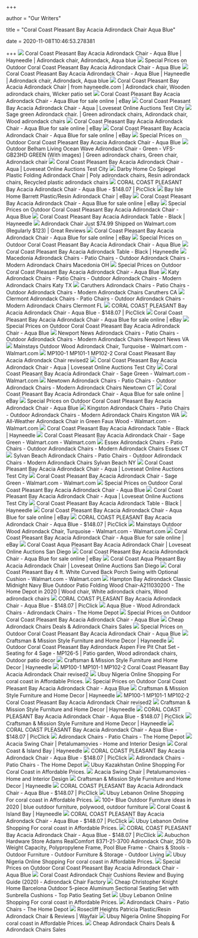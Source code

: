 +++
        
author = "Our Writers"
        
title = "Coral Coast Pleasant Bay Acacia Adirondack Chair Aqua Blue"
        
date = 2020-11-08T10:46:53.278381
        
+++
[ ![](https://i.pinimg.com/600x315/92/f3/37/92f3377163908738daa697ea83343046.jpg)](https://i.pinimg.com/600x315/92/f3/37/92f3377163908738daa697ea83343046.jpg) Coral Coast Pleasant Bay Acacia Adirondack Chair - Aqua Blue | Hayneedle | Adirondack  chair, Adirondack, Aqua blue
[ ![](https://images.prod.meredith.com/product/81fb94365ce9e49f7b1a54aa2076d895/1555597319735/l/coral-coast-pleasant-bay-acacia-adirondack-chair-aqua-blue)](https://images.prod.meredith.com/product/81fb94365ce9e49f7b1a54aa2076d895/1555597319735/l/coral-coast-pleasant-bay-acacia-adirondack-chair-aqua-blue) Special Prices on Outdoor Coral Coast Pleasant Bay Acacia Adirondack Chair  - Aqua Blue
[ ![](https://i.pinimg.com/originals/8a/bb/01/8abb013ad76dd1518cca476af3a4965e.jpg)](https://i.pinimg.com/originals/8a/bb/01/8abb013ad76dd1518cca476af3a4965e.jpg) Coral Coast Pleasant Bay Acacia Adirondack Chair - Aqua Blue | Hayneedle | Adirondack  chair, Adirondack, Aqua blue
[ ![](https://i.pinimg.com/originals/70/cd/e6/70cde653da1cf1078e6b51fcb538759f.jpg)](https://i.pinimg.com/originals/70/cd/e6/70cde653da1cf1078e6b51fcb538759f.jpg) Coral Coast Pleasant Bay Acacia Adirondack Chair | from hayneedle.com | Adirondack  chair, Wooden adirondack chairs, Wicker patio set
[ ![](https://i.ebayimg.com/images/g/FVcAAOSwvYRfUr6a/s-l1600.jpg)](https://i.ebayimg.com/images/g/FVcAAOSwvYRfUr6a/s-l1600.jpg) Coral Coast Pleasant Bay Acacia Adirondack Chair - Aqua Blue for sale  online | eBay
[ ![](https://cdn.filestackcontent.com/resize=w:528,h:528,f:crop/auto_image/compress/quality=v:60/m0q57JlVSeGjuIUnb5xU)](https://cdn.filestackcontent.com/resize=w:528,h:528,f:crop/auto_image/compress/quality=v:60/m0q57JlVSeGjuIUnb5xU) Coral Coast Pleasant Bay Acacia Adirondack Chair - Aqua | Loveseat Online  Auctions Test City
[ ![](https://i.pinimg.com/236x/a8/f3/94/a8f394a32fc6e4b0c6e6d8c0b429f2b4--adirondack-chairs-acacia.jpg)](https://i.pinimg.com/236x/a8/f3/94/a8f394a32fc6e4b0c6e6d8c0b429f2b4--adirondack-chairs-acacia.jpg) Sage green Adirondack chair. | Green adirondack chairs, Adirondack chair,  Wood adirondack chairs
[ ![](https://i.ebayimg.com/images/g/So8AAOSwXORfisVO/s-l225.jpg)](https://i.ebayimg.com/images/g/So8AAOSwXORfisVO/s-l225.jpg) Coral Coast Pleasant Bay Acacia Adirondack Chair - Aqua Blue for sale  online | eBay
[ ![](https://i.ebayimg.com/images/g/cp8AAOSwW5dfUr6p/s-l1600.jpg)](https://i.ebayimg.com/images/g/cp8AAOSwW5dfUr6p/s-l1600.jpg) Coral Coast Pleasant Bay Acacia Adirondack Chair - Aqua Blue for sale  online | eBay
[ ![](https://images.prod.meredith.com/product/c38d70ac766bc4d8cb372eeb8e0ae397/1551662352159/m/outdoor-coral-coast-pleasant-bay-acacia-adirondack-chair-with-ottoman-2-pc-set-painted-white-mp120-1)](https://images.prod.meredith.com/product/c38d70ac766bc4d8cb372eeb8e0ae397/1551662352159/m/outdoor-coral-coast-pleasant-bay-acacia-adirondack-chair-with-ottoman-2-pc-set-painted-white-mp120-1) Special Prices on Outdoor Coral Coast Pleasant Bay Acacia Adirondack Chair  - Aqua Blue
[ ![](https://i.pinimg.com/originals/3c/b9/58/3cb9587c822c418b5b83a8a59ffc98b7.jpg)](https://i.pinimg.com/originals/3c/b9/58/3cb9587c822c418b5b83a8a59ffc98b7.jpg) Outdoor Belham Living Ocean Wave Adirondack Chair - Green - VFS-GB23HD  GREEN (With images) | Green adirondack chairs, Green chair, Adirondack chair
[ ![](https://cdn.filestackcontent.com/resize=w:2000,h:2000,f:crop/auto_image/compress/quality=v:60/wzCQz6VTQ3S5it9XzQ76)](https://cdn.filestackcontent.com/resize=w:2000,h:2000,f:crop/auto_image/compress/quality=v:60/wzCQz6VTQ3S5it9XzQ76) Coral Coast Pleasant Bay Acacia Adirondack Chair - Aqua | Loveseat Online  Auctions Test City
[ ![](https://i.pinimg.com/600x315/7f/fb/a5/7ffba56bbfa1fd1c712b39ec97feeb37.jpg)](https://i.pinimg.com/600x315/7f/fb/a5/7ffba56bbfa1fd1c712b39ec97feeb37.jpg) Darby Home Co Spiegel Plastic Folding Adirondack Chair | Poly adirondack  chairs, Resin adirondack chairs, Recycled plastic adirondack chairs
[ ![](https://www.picclickimg.com/d/l400/pict/313022345236_/Painted-Acacia-Wood-Upright-Adirondack-Chair-Royal.jpg)](https://www.picclickimg.com/d/l400/pict/313022345236_/Painted-Acacia-Wood-Upright-Adirondack-Chair-Royal.jpg) CORAL COAST PLEASANT Bay Acacia Adirondack Chair - Aqua Blue - $148.07 |  PicClick
[ ![](https://secure.img1-fg.wfcdn.com/lf/8/hash/39299/54275672/1/1.jpg)](https://secure.img1-fg.wfcdn.com/lf/8/hash/39299/54275672/1/1.jpg) Bay Isle Home Barrett Plastic/Resin Adirondack Chair | eBay
[ ![](https://i.ebayimg.com/images/g/I8EAAOSwOhtfjm5i/s-l225.jpg)](https://i.ebayimg.com/images/g/I8EAAOSwOhtfjm5i/s-l225.jpg) Coral Coast Pleasant Bay Acacia Adirondack Chair - Aqua Blue for sale  online | eBay
[ ![](https://images.prod.meredith.com/product/60e9cb3c44aa073da56997b9be9b079d/1541579278003/m/coral-coast-pleasant-bay-acacia-adirondack-chair-with-ottoman-2-pc-set-painted-red)](https://images.prod.meredith.com/product/60e9cb3c44aa073da56997b9be9b079d/1541579278003/m/coral-coast-pleasant-bay-acacia-adirondack-chair-with-ottoman-2-pc-set-painted-red) Special Prices on Outdoor Coral Coast Pleasant Bay Acacia Adirondack Chair  - Aqua Blue
[ ![](https://content.haycdn.com/mgen/master:MP122.jpg?is=273,273,0xffffff)](https://content.haycdn.com/mgen/master:MP122.jpg?is=273,273,0xffffff) Coral Coast Pleasant Bay Acacia Adirondack Table - Black | Hayneedle
[ ![](https://hip2save.com/wp-content/uploads/2020/04/ad-chairs.jpg?fit=1200%2C630&strip=all)](https://hip2save.com/wp-content/uploads/2020/04/ad-chairs.jpg?fit=1200%2C630&strip=all) Adirondack Chair Just $74.99 Shipped on Walmart.com (Regularly $123) |  Great Reviews
[ ![](https://i.ebayimg.com/images/g/fmQAAOSwDQdfUr6l/s-l1600.jpg)](https://i.ebayimg.com/images/g/fmQAAOSwDQdfUr6l/s-l1600.jpg) Coral Coast Pleasant Bay Acacia Adirondack Chair - Aqua Blue for sale  online | eBay
[ ![](https://images.prod.meredith.com/product/54b727a91f8ac3aa3644665b913d5441/1558489535076/m/coral-coast-outdoor-adirondack-rocking-chair-unfinished)](https://images.prod.meredith.com/product/54b727a91f8ac3aa3644665b913d5441/1558489535076/m/coral-coast-outdoor-adirondack-rocking-chair-unfinished) Special Prices on Outdoor Coral Coast Pleasant Bay Acacia Adirondack Chair  - Aqua Blue
[ ![](https://content.haycdn.com/mgen/master:MP119.jpg?is=273,273,0xffffff)](https://content.haycdn.com/mgen/master:MP119.jpg?is=273,273,0xffffff) Coral Coast Pleasant Bay Acacia Adirondack Table - Black | Hayneedle
[ ![](https://s3.us-east-2.amazonaws.com/summers-adirondack-chairs-40/images/Adirondack-Chairs-Big-W.jpg)](https://s3.us-east-2.amazonaws.com/summers-adirondack-chairs-40/images/Adirondack-Chairs-Big-W.jpg) Macedonia Adirondack Chairs - Patio Chairs - Outdoor Adirondack Chairs -  Modern Adirondack Chairs Macedonia OH
[ ![](https://images.prod.meredith.com/product/6c0e87fc6ed1afcda67635b886fb3f32/1541394761158/m/coral-coast-pleasant-bay-acacia-adirondack-ottoman-red)](https://images.prod.meredith.com/product/6c0e87fc6ed1afcda67635b886fb3f32/1541394761158/m/coral-coast-pleasant-bay-acacia-adirondack-ottoman-red) Special Prices on Outdoor Coral Coast Pleasant Bay Acacia Adirondack Chair  - Aqua Blue
[ ![](https://s3.us-east-2.amazonaws.com/summers-adirondack-chairs-40/images/Adirondack-Chairs-Extra-Large.jpg)](https://s3.us-east-2.amazonaws.com/summers-adirondack-chairs-40/images/Adirondack-Chairs-Extra-Large.jpg) Katy Adirondack Chairs - Patio Chairs - Outdoor Adirondack Chairs - Modern Adirondack  Chairs Katy TX
[ ![](https://s3.us-east-2.amazonaws.com/summers-adirondack-chairs-40/images/Adirondack-Chairs-And-Table-Set.jpg)](https://s3.us-east-2.amazonaws.com/summers-adirondack-chairs-40/images/Adirondack-Chairs-And-Table-Set.jpg) Caruthers Adirondack Chairs - Patio Chairs - Outdoor Adirondack Chairs -  Modern Adirondack Chairs Caruthers CA
[ ![](https://s3.us-east-2.amazonaws.com/summers-adirondack-chairs-40/images/Adirondack-Chair-Votive-Holder.jpg)](https://s3.us-east-2.amazonaws.com/summers-adirondack-chairs-40/images/Adirondack-Chair-Votive-Holder.jpg) Clermont Adirondack Chairs - Patio Chairs - Outdoor Adirondack Chairs -  Modern Adirondack Chairs Clermont FL
[ ![](https://www.picclickimg.com/d/l400/pict/183829280351_/Acacia-Adirondack-Chair-Dark-Brown.jpg)](https://www.picclickimg.com/d/l400/pict/183829280351_/Acacia-Adirondack-Chair-Dark-Brown.jpg) CORAL COAST PLEASANT Bay Acacia Adirondack Chair - Aqua Blue - $148.07 |  PicClick
[ ![](https://i.ebayimg.com/images/g/Ke0AAOSwcmxfkOhh/s-l225.jpg)](https://i.ebayimg.com/images/g/Ke0AAOSwcmxfkOhh/s-l225.jpg) Coral Coast Pleasant Bay Acacia Adirondack Chair - Aqua Blue for sale  online | eBay
[ ![](https://images.prod.meredith.com/product/0b6b792d3b3b5d1a3f38fe739fb8ade7/1558491744001/m/coral-coast-pleasant-bay-acacia-adirondack-ottoman-white)](https://images.prod.meredith.com/product/0b6b792d3b3b5d1a3f38fe739fb8ade7/1558491744001/m/coral-coast-pleasant-bay-acacia-adirondack-ottoman-white) Special Prices on Outdoor Coral Coast Pleasant Bay Acacia Adirondack Chair  - Aqua Blue
[ ![](https://s3.us-east-2.amazonaws.com/summers-adirondack-chairs-40/images/Adirondack-Chairs-From-Home-Depot.jpg)](https://s3.us-east-2.amazonaws.com/summers-adirondack-chairs-40/images/Adirondack-Chairs-From-Home-Depot.jpg) Newport News Adirondack Chairs - Patio Chairs - Outdoor Adirondack Chairs -  Modern Adirondack Chairs Newport News VA
[ ![](https://i5.walmartimages.com/asr/c7a107f2-bb36-41f5-975a-3c8f881639f6_6.9b5cd879de010cc65c66dcf1dcbf34e6.jpeg?odnWidth=612&odnHeight=612&odnBg=ffffff)](https://i5.walmartimages.com/asr/c7a107f2-bb36-41f5-975a-3c8f881639f6_6.9b5cd879de010cc65c66dcf1dcbf34e6.jpeg?odnWidth=612&odnHeight=612&odnBg=ffffff) Mainstays Outdoor Wood Adirondack Chair, Turquoise - Walmart.com -  Walmart.com
[ ![](x-raw-image:///53f00e7e6d0fe8a0996b11253972b5161c19520f763b8b8e1a80042d53bfddad)](x-raw-image:///53f00e7e6d0fe8a0996b11253972b5161c19520f763b8b8e1a80042d53bfddad) MP100-1 MP101-1 MP102-2 Coral Coast Pleasant Bay Acacia Adirondack Chair  revised2
[ ![](https://cdn.filestackcontent.com/resize=w:2000,h:2000,f:crop/auto_image/compress/quality=v:60/22H3dtQjQCSLdleeEjN5)](https://cdn.filestackcontent.com/resize=w:2000,h:2000,f:crop/auto_image/compress/quality=v:60/22H3dtQjQCSLdleeEjN5) Coral Coast Pleasant Bay Acacia Adirondack Chair - Aqua | Loveseat Online  Auctions Test City
[ ![](https://i5.walmartimages.com/dfw/6e29e393-1a78/k2-_7d2d19f6-6cc6-4220-8526-896d60f30618.v1.jpg)](https://i5.walmartimages.com/dfw/6e29e393-1a78/k2-_7d2d19f6-6cc6-4220-8526-896d60f30618.v1.jpg) Coral Coast Pleasant Bay Acacia Adirondack Chair - Sage Green - Walmart.com  - Walmart.com
[ ![](https://s3.us-east-2.amazonaws.com/summers-adirondack-chairs-40/images/Adirondack-Chairs-Brown.jpg)](https://s3.us-east-2.amazonaws.com/summers-adirondack-chairs-40/images/Adirondack-Chairs-Brown.jpg) Newtown Adirondack Chairs - Patio Chairs - Outdoor Adirondack Chairs -  Modern Adirondack Chairs Newtown CT
[ ![](https://i.ebayimg.com/thumbs/images/g/WHMAAOSws9dffdMX/s-l200.jpg)](https://i.ebayimg.com/thumbs/images/g/WHMAAOSws9dffdMX/s-l200.jpg) Coral Coast Pleasant Bay Acacia Adirondack Chair - Aqua Blue for sale  online | eBay
[ ![](https://images.prod.meredith.com/product/922656dacb79a9c0895ead75e89a56de/1531232664527/m/coral-coast-pleasant-bay-curved-back-outdoor-glider-loveseat-white)](https://images.prod.meredith.com/product/922656dacb79a9c0895ead75e89a56de/1531232664527/m/coral-coast-pleasant-bay-curved-back-outdoor-glider-loveseat-white) Special Prices on Outdoor Coral Coast Pleasant Bay Acacia Adirondack Chair  - Aqua Blue
[ ![](https://s3.us-east-2.amazonaws.com/summers-adirondack-chairs-40/images/Adirondack-Chairs-King-Soopers.jpg)](https://s3.us-east-2.amazonaws.com/summers-adirondack-chairs-40/images/Adirondack-Chairs-King-Soopers.jpg) Kingston Adirondack Chairs - Patio Chairs - Outdoor Adirondack Chairs -  Modern Adirondack Chairs Kingston WA
[ ![](https://i5.walmartimages.com/asr/b79ada97-c829-4396-915e-ff47fa2a926f_1.6919fe62f4f508e6303363b5e48f53bc.jpeg?odnWidth=612&odnHeight=612&odnBg=ffffff)](https://i5.walmartimages.com/asr/b79ada97-c829-4396-915e-ff47fa2a926f_1.6919fe62f4f508e6303363b5e48f53bc.jpeg?odnWidth=612&odnHeight=612&odnBg=ffffff) All-Weather Adirondack Chair in Green Faux Wood - Walmart.com - Walmart.com
[ ![](https://content.haycdn.com/mgen/master:MP126.jpg?is=273,273,0xffffff)](https://content.haycdn.com/mgen/master:MP126.jpg?is=273,273,0xffffff) Coral Coast Pleasant Bay Acacia Adirondack Table - Black | Hayneedle
[ ![](https://i5.walmartimages.com/dfw/6e29e393-6011/k2-_ca53ff62-96e6-4c00-b316-c05f938081f1.v1.jpg)](https://i5.walmartimages.com/dfw/6e29e393-6011/k2-_ca53ff62-96e6-4c00-b316-c05f938081f1.v1.jpg) Coral Coast Pleasant Bay Acacia Adirondack Chair - Sage Green - Walmart.com  - Walmart.com
[ ![](https://s3.us-east-2.amazonaws.com/summers-adirondack-chairs-40/images/Adirondack-Chairs-Yellow-Plastic.jpg)](https://s3.us-east-2.amazonaws.com/summers-adirondack-chairs-40/images/Adirondack-Chairs-Yellow-Plastic.jpg) Essex Adirondack Chairs - Patio Chairs - Outdoor Adirondack Chairs - Modern Adirondack  Chairs Essex CT
[ ![](https://s3.us-east-2.amazonaws.com/summers-adirondack-chairs-40/images/Xl-Adirondack-Chairs.jpg)](https://s3.us-east-2.amazonaws.com/summers-adirondack-chairs-40/images/Xl-Adirondack-Chairs.jpg) Sylvan Beach Adirondack Chairs - Patio Chairs - Outdoor Adirondack Chairs -  Modern Adirondack Chairs Sylvan Beach NY
[ ![](https://cdn.filestackcontent.com/resize=w:2000,h:2000,f:crop/auto_image/compress/quality=v:60/GME72BpRiimA60VwIlvQ)](https://cdn.filestackcontent.com/resize=w:2000,h:2000,f:crop/auto_image/compress/quality=v:60/GME72BpRiimA60VwIlvQ) Coral Coast Pleasant Bay Acacia Adirondack Chair - Aqua | Loveseat Online  Auctions Test City
[ ![](https://i5.walmartimages.com/dfw/6e29e393-113c/k2-_043edc9f-f773-4b01-9f35-add397b7ce57.v1.jpg)](https://i5.walmartimages.com/dfw/6e29e393-113c/k2-_043edc9f-f773-4b01-9f35-add397b7ce57.v1.jpg) Coral Coast Pleasant Bay Acacia Adirondack Chair - Sage Green - Walmart.com  - Walmart.com
[ ![](https://images.prod.meredith.com/product/c88c44025a8b2023d302e66051f178d1/e71d23c990a5fd38bf193ce307dfab3cfde69927fea9ea2b6766c6fb64891dd6/m/outdoor-coral-coast-dorado-acacia-steamer-deck-lounge-chair)](https://images.prod.meredith.com/product/c88c44025a8b2023d302e66051f178d1/e71d23c990a5fd38bf193ce307dfab3cfde69927fea9ea2b6766c6fb64891dd6/m/outdoor-coral-coast-dorado-acacia-steamer-deck-lounge-chair) Special Prices on Outdoor Coral Coast Pleasant Bay Acacia Adirondack Chair  - Aqua Blue
[ ![](https://cdn.filestackcontent.com/resize=w:528,h:528,f:crop/auto_image/compress/quality=v:60/LdAs829RQT1vh5H4CMT7)](https://cdn.filestackcontent.com/resize=w:528,h:528,f:crop/auto_image/compress/quality=v:60/LdAs829RQT1vh5H4CMT7) Coral Coast Pleasant Bay Acacia Adirondack Chair - Aqua | Loveseat Online  Auctions Test City
[ ![](https://content.haycdn.com/mgen/master:MP247.jpg)](https://content.haycdn.com/mgen/master:MP247.jpg) Coral Coast Pleasant Bay Acacia Adirondack Table - Black | Hayneedle
[ ![](https://thumbs.ebaystatic.com/images/g/Af4AAOSwI~ddGw58/s-l225.jpg)](https://thumbs.ebaystatic.com/images/g/Af4AAOSwI~ddGw58/s-l225.jpg) Coral Coast Pleasant Bay Acacia Adirondack Chair - Aqua Blue for sale  online | eBay
[ ![](https://www.picclickimg.com/d/l400/pict/264716168690_/Folding-Adirondack-Chair-Patio-Deck-Garden-Outdoor-Furniture.jpg)](https://www.picclickimg.com/d/l400/pict/264716168690_/Folding-Adirondack-Chair-Patio-Deck-Garden-Outdoor-Furniture.jpg) CORAL COAST PLEASANT Bay Acacia Adirondack Chair - Aqua Blue - $148.07 |  PicClick
[ ![](https://i5.walmartimages.com/asr/8d4e2ec4-15d8-44bd-a3be-e64a4bdfc5ab_2.11c5292295c5550aaec9016fb3b740fe.jpeg)](https://i5.walmartimages.com/asr/8d4e2ec4-15d8-44bd-a3be-e64a4bdfc5ab_2.11c5292295c5550aaec9016fb3b740fe.jpeg) Mainstays Outdoor Wood Adirondack Chair, Turquoise - Walmart.com -  Walmart.com
[ ![](https://i.ebayimg.com/images/g/a-UAAOSwfD1ed-49/s-l225.jpg)](https://i.ebayimg.com/images/g/a-UAAOSwfD1ed-49/s-l225.jpg) Coral Coast Pleasant Bay Acacia Adirondack Chair - Aqua Blue for sale  online | eBay
[ ![](https://cdn.filestackcontent.com/resize=w:2000,h:2000,f:crop/auto_image/compress/quality=v:60/W1YNumiS0ClMRYwoyCJR)](https://cdn.filestackcontent.com/resize=w:2000,h:2000,f:crop/auto_image/compress/quality=v:60/W1YNumiS0ClMRYwoyCJR) Coral Coast Aqua Pleasant Bay Acacia Adirondack Chair | Loveseat Online  Auctions San Diego
[ ![](https://i.ebayimg.com/images/g/Hm8AAOSwjJlfDlqb/s-l225.jpg)](https://i.ebayimg.com/images/g/Hm8AAOSwjJlfDlqb/s-l225.jpg) Coral Coast Pleasant Bay Acacia Adirondack Chair - Aqua Blue for sale  online | eBay
[ ![](https://cdn.filestackcontent.com/resize=w:2000,h:2000,f:crop/auto_image/compress/quality=v:60/KBGtGyQ2TjaVz5VqqSUN)](https://cdn.filestackcontent.com/resize=w:2000,h:2000,f:crop/auto_image/compress/quality=v:60/KBGtGyQ2TjaVz5VqqSUN) Coral Coast Aqua Pleasant Bay Acacia Adirondack Chair | Loveseat Online  Auctions San Diego
[ ![](https://i5.walmartimages.com/asr/5981528d-4f53-4ea7-8583-f7ddbe1727c8_1.59e74d275c19f81a7abefa7da030632b.jpeg)](https://i5.walmartimages.com/asr/5981528d-4f53-4ea7-8583-f7ddbe1727c8_1.59e74d275c19f81a7abefa7da030632b.jpeg) Coral Coast Pleasant Bay 4 ft. White Curved Back Porch Swing with Optional  Cushion - Walmart.com - Walmart.com
[ ![](https://i.pinimg.com/originals/25/34/4e/25344e1f20485252258d447b92384b72.png)](https://i.pinimg.com/originals/25/34/4e/25344e1f20485252258d447b92384b72.png) Hampton Bay Adirondack Classic Midnight Navy Blue Outdoor Patio Folding  Wood Chair-A211030200 - The Home Depot in 2020 | Wood chair, White adirondack  chairs, Wood adirondack chairs
[ ![](https://www.picclickimg.com/d/l400/pict/303541376022_/Safavieh-Outdoor-Living-Mopani-Adirondack-Ash-Grey-Acacia.jpg)](https://www.picclickimg.com/d/l400/pict/303541376022_/Safavieh-Outdoor-Living-Mopani-Adirondack-Ash-Grey-Acacia.jpg) CORAL COAST PLEASANT Bay Acacia Adirondack Chair - Aqua Blue - $148.07 |  PicClick
[ ![](https://images.homedepot-static.com/productImages/80f5312d-6b36-41af-beec-b3f2c90f868c/svn/shine-company-wood-adirondack-chairs-4628aq-64_400.jpg)](https://images.homedepot-static.com/productImages/80f5312d-6b36-41af-beec-b3f2c90f868c/svn/shine-company-wood-adirondack-chairs-4628aq-64_400.jpg) Aqua Blue - Wood Adirondack Chairs - Adirondack Chairs - The Home Depot
[ ![](https://images.prod.meredith.com/content/281474979918825/648384)](https://images.prod.meredith.com/content/281474979918825/648384) Special Prices on Outdoor Coral Coast Pleasant Bay Acacia Adirondack Chair  - Aqua Blue
[ ![](https://www.dealsplus.com/ai/268x268/dealimage/20000/8274000/8274232_1586074001.jpg)](https://www.dealsplus.com/ai/268x268/dealimage/20000/8274000/8274232_1586074001.jpg) Cheap Adirondack Chairs Deals & Adirondack Chairs Sales
[ ![](https://cdn-image.realsimple.com/sites/default/files/styles/rs_horizontal_image_4/public/1558383837/wayfair-memorial-day-sale.jpg)](https://cdn-image.realsimple.com/sites/default/files/styles/rs_horizontal_image_4/public/1558383837/wayfair-memorial-day-sale.jpg) Special Prices on Outdoor Coral Coast Pleasant Bay Acacia Adirondack Chair  - Aqua Blue
[ ![](https://content.haycdn.com/mgen/master:MP229.jpg?is=400,400,0xffffff)](https://content.haycdn.com/mgen/master:MP229.jpg?is=400,400,0xffffff) Craftsman & Mission Style Furniture and Home Decor | Hayneedle
[ ![](https://i.pinimg.com/originals/6b/28/10/6b2810cba5fd98ef5fdd9eaba4407248.jpg)](https://i.pinimg.com/originals/6b/28/10/6b2810cba5fd98ef5fdd9eaba4407248.jpg) Outdoor Coral Coast Pleasant Bay Adirondack Aspen Fire Pit Chat Set -  Seating for 4 Sage - MP126-5 | Patio garden, Wood adirondack chairs,  Outdoor patio decor
[ ![](https://content.haycdn.com/mgen/master:MP144.jpg?is=400,400,0xffffff)](https://content.haycdn.com/mgen/master:MP144.jpg?is=400,400,0xffffff) Craftsman & Mission Style Furniture and Home Decor | Hayneedle
[ ![](x-raw-image:///f4c43d174ee4456803d5e37508d55b2eac505e69c488a49fddfbdea333cc1862)](x-raw-image:///f4c43d174ee4456803d5e37508d55b2eac505e69c488a49fddfbdea333cc1862) MP100-1 MP101-1 MP102-2 Coral Coast Pleasant Bay Acacia Adirondack Chair  revised2
[ ![](https://www.u-buy.com.ng/productimg/?image=aHR0cHM6Ly9pbWFnZXMtbmEuc3NsLWltYWdlcy1hbWF6b24uY29tL2ltYWdlcy9JLzcxMXZZZXhkNjNMLl9TUzQwMF8uanBn.jpg)](https://www.u-buy.com.ng/productimg/?image=aHR0cHM6Ly9pbWFnZXMtbmEuc3NsLWltYWdlcy1hbWF6b24uY29tL2ltYWdlcy9JLzcxMXZZZXhkNjNMLl9TUzQwMF8uanBn.jpg) Ubuy Nigeria Online Shopping For coral coast in Affordable Prices.
[ ![](https://images.prod.meredith.com/content/281474979951407/732988)](https://images.prod.meredith.com/content/281474979951407/732988) Special Prices on Outdoor Coral Coast Pleasant Bay Acacia Adirondack Chair  - Aqua Blue
[ ![](https://content.haycdn.com/mgen/master:REDO006.jpg?is=400,400,0xffffff)](https://content.haycdn.com/mgen/master:REDO006.jpg?is=400,400,0xffffff) Craftsman & Mission Style Furniture and Home Decor | Hayneedle
[ ![](x-raw-image:///46f51ce8ab9b8e3a7610386dc094dd5911360cc46ef7d771b5964d510402dc71)](x-raw-image:///46f51ce8ab9b8e3a7610386dc094dd5911360cc46ef7d771b5964d510402dc71) MP100-1 MP101-1 MP102-2 Coral Coast Pleasant Bay Acacia Adirondack Chair  revised2
[ ![](https://content.haycdn.com/mgen/master:MP114.jpg?is=400,400,0xffffff)](https://content.haycdn.com/mgen/master:MP114.jpg?is=400,400,0xffffff) Craftsman & Mission Style Furniture and Home Decor | Hayneedle
[ ![](https://www.picclickimg.com/d/l400/pict/352970840965_/Adirondack-Chair-Outdoor-Patio-Garden-Acacia-Hardwood-Plant.jpg)](https://www.picclickimg.com/d/l400/pict/352970840965_/Adirondack-Chair-Outdoor-Patio-Garden-Acacia-Hardwood-Plant.jpg) CORAL COAST PLEASANT Bay Acacia Adirondack Chair - Aqua Blue - $148.07 |  PicClick
[ ![](https://content.haycdn.com/mgen/master:NWF107.jpg?is=400,400,0xffffff)](https://content.haycdn.com/mgen/master:NWF107.jpg?is=400,400,0xffffff) Craftsman & Mission Style Furniture and Home Decor | Hayneedle
[ ![](https://www.picclickimg.com/d/l400/pict/313022344573_/Painted-Acacia-Wood-Upright-Adirondack-Chair-Turquoise.jpg)](https://www.picclickimg.com/d/l400/pict/313022344573_/Painted-Acacia-Wood-Upright-Adirondack-Chair-Turquoise.jpg) CORAL COAST PLEASANT Bay Acacia Adirondack Chair - Aqua Blue - $148.07 |  PicClick
[ ![](https://images.homedepot-static.com/productImages/30ea9939-d272-43f8-bd8f-9ddb1ea5af5c/svn/wood-adirondack-chairs-0102hh21pa-64_400.jpg)](https://images.homedepot-static.com/productImages/30ea9939-d272-43f8-bd8f-9ddb1ea5af5c/svn/wood-adirondack-chairs-0102hh21pa-64_400.jpg) Adirondack Chairs - Patio Chairs - The Home Depot
[ ![](https://i.pinimg.com/236x/b2/f8/48/b2f848a528204c685b7ae7c4c11ac4ed--garden-swing-chair-garden-swings.jpg)](https://i.pinimg.com/236x/b2/f8/48/b2f848a528204c685b7ae7c4c11ac4ed--garden-swing-chair-garden-swings.jpg) Acacia Swing Chair | Petalumamovies - Home and Interior Design
[ ![](https://content.haycdn.com/mgen/master:ZHEJ006.jpg?is=400,400,0xffffff)](https://content.haycdn.com/mgen/master:ZHEJ006.jpg?is=400,400,0xffffff) Coral Coast & Island Bay | Hayneedle
[ ![](https://www.picclickimg.com/d/l400/pict/153911343615_/Coral-Coast-Pleasant-Bay-5-Ft-Slat-Curved-Back.jpg)](https://www.picclickimg.com/d/l400/pict/153911343615_/Coral-Coast-Pleasant-Bay-5-Ft-Slat-Curved-Back.jpg) CORAL COAST PLEASANT Bay Acacia Adirondack Chair - Aqua Blue - $148.07 |  PicClick
[ ![](https://images.homedepot-static.com/productImages/ca5a7ea9-af02-4511-bbf0-22fc0c03532f/svn/wood-adirondack-chairs-0102hh21pa-e4_400.jpg)](https://images.homedepot-static.com/productImages/ca5a7ea9-af02-4511-bbf0-22fc0c03532f/svn/wood-adirondack-chairs-0102hh21pa-e4_400.jpg) Adirondack Chairs - Patio Chairs - The Home Depot
[ ![](https://www.ubuy.com.kz/productimg/?image=aHR0cHM6Ly9pbWFnZXMtbmEuc3NsLWltYWdlcy1hbWF6b24uY29tL2ltYWdlcy9JLzkxRHota1BzSUtMLl9TUzQwMF8uanBn.jpg)](https://www.ubuy.com.kz/productimg/?image=aHR0cHM6Ly9pbWFnZXMtbmEuc3NsLWltYWdlcy1hbWF6b24uY29tL2ltYWdlcy9JLzkxRHota1BzSUtMLl9TUzQwMF8uanBn.jpg) Ubuy Kazakhstan Online Shopping For Coral Coast in Affordable Prices.
[ ![](https://i.pinimg.com/236x/b9/9b/37/b99b3794af51b3348afaab8652fd839c--garden-swing-chair-garden-swings.jpg)](https://i.pinimg.com/236x/b9/9b/37/b99b3794af51b3348afaab8652fd839c--garden-swing-chair-garden-swings.jpg) Acacia Swing Chair | Petalumamovies - Home and Interior Design
[ ![](https://content.haycdn.com/mgen/master:TDJ010.jpg?is=400,400,0xffffff)](https://content.haycdn.com/mgen/master:TDJ010.jpg?is=400,400,0xffffff) Craftsman & Mission Style Furniture and Home Decor | Hayneedle
[ ![](https://www.picclickimg.com/d/l400/pict/353008782598_/Surfside-Acacia-Folding-Adirondack-Chair-by-Havenside-Home.jpg)](https://www.picclickimg.com/d/l400/pict/353008782598_/Surfside-Acacia-Folding-Adirondack-Chair-by-Havenside-Home.jpg) CORAL COAST PLEASANT Bay Acacia Adirondack Chair - Aqua Blue - $148.07 |  PicClick
[ ![](https://www.lebanon.ubuy.com/productimg/?image=aHR0cHM6Ly9pbWFnZXMtbmEuc3NsLWltYWdlcy1hbWF6b24uY29tL2ltYWdlcy9JLzgxNVR0VFJKSlZMLl9TUzQwMF8uanBn.jpg)](https://www.lebanon.ubuy.com/productimg/?image=aHR0cHM6Ly9pbWFnZXMtbmEuc3NsLWltYWdlcy1hbWF6b24uY29tL2ltYWdlcy9JLzgxNVR0VFJKSlZMLl9TUzQwMF8uanBn.jpg) Ubuy Lebanon Online Shopping For coral coast in Affordable Prices.
[ ![](https://i.pinimg.com/236x/d8/0e/6c/d80e6cd5c15a586efbe1b186dade920d.jpg)](https://i.pinimg.com/236x/d8/0e/6c/d80e6cd5c15a586efbe1b186dade920d.jpg) 100+ Blue Outdoor Furniture ideas in 2020 | blue outdoor furniture,  polywood, outdoor furniture
[ ![](https://content.haycdn.com/mgen/master:PSM504.jpg?is=400,400,0xffffff)](https://content.haycdn.com/mgen/master:PSM504.jpg?is=400,400,0xffffff) Coral Coast & Island Bay | Hayneedle
[ ![](https://www.picclickimg.com/d/l400/pict/283808759289_/Painted-Acacia-Wood-Upright-Adirondack-Chair-Sage.jpg)](https://www.picclickimg.com/d/l400/pict/283808759289_/Painted-Acacia-Wood-Upright-Adirondack-Chair-Sage.jpg) CORAL COAST PLEASANT Bay Acacia Adirondack Chair - Aqua Blue - $148.07 |  PicClick
[ ![](https://www.lebanon.ubuy.com/productimg/?image=aHR0cHM6Ly9pNS53YWxtYXJ0aW1hZ2VzLmNvbS9hc3IvMWRlNzAyMjEtNGYxMi00YTkzLWFmY2ItZWQ4ZTc5NGY2NjVlXzEuY2NkMmVmZDE3MzkxYzNkYWViZTJjZDUyMTE0ZTA1ZTMuanBlZz9vZG5IZWlnaHQ9NDUwJmFtcDtvZG5XaWR0aD00NTAmYW1wO29kbkJnPUZGRkZGRg.jpg)](https://www.lebanon.ubuy.com/productimg/?image=aHR0cHM6Ly9pNS53YWxtYXJ0aW1hZ2VzLmNvbS9hc3IvMWRlNzAyMjEtNGYxMi00YTkzLWFmY2ItZWQ4ZTc5NGY2NjVlXzEuY2NkMmVmZDE3MzkxYzNkYWViZTJjZDUyMTE0ZTA1ZTMuanBlZz9vZG5IZWlnaHQ9NDUwJmFtcDtvZG5XaWR0aD00NTAmYW1wO29kbkJnPUZGRkZGRg.jpg) Ubuy Lebanon Online Shopping For coral coast in Affordable Prices.
[ ![](https://www.picclickimg.com/d/l400/pict/333568754456_/Gurekam-Outdoor-Contemporary-Acacia-Wood-Foldable-Adirondack-Chair.jpg)](https://www.picclickimg.com/d/l400/pict/333568754456_/Gurekam-Outdoor-Contemporary-Acacia-Wood-Foldable-Adirondack-Chair.jpg) CORAL COAST PLEASANT Bay Acacia Adirondack Chair - Aqua Blue - $148.07 |  PicClick
[ ![](https://media.hardwarestore.com/catalog/product/cache/afad95d7734d2fa6d0a8ba78597182b7/7/1/711842_1.jpg)](https://media.hardwarestore.com/catalog/product/cache/afad95d7734d2fa6d0a8ba78597182b7/7/1/711842_1.jpg) Aubuchon Hardware Store Adams RealComfort 8371-21-3700 Adirondack Chair,  250 lb Weight Capacity, Polypropylene Frame, Pool Blue Frame - Chairs &  Stools - Outdoor Furniture - Outdoor Furniture & Storage - Outdoor Living
[ ![](https://www.u-buy.com.ng/productimg/?image=aHR0cHM6Ly9pbWFnZXMtbmEuc3NsLWltYWdlcy1hbWF6b24uY29tL2ltYWdlcy9JLzcxa2xMNFZnOEJMLl9TUzQwMF8uanBn.jpg)](https://www.u-buy.com.ng/productimg/?image=aHR0cHM6Ly9pbWFnZXMtbmEuc3NsLWltYWdlcy1hbWF6b24uY29tL2ltYWdlcy9JLzcxa2xMNFZnOEJMLl9TUzQwMF8uanBn.jpg) Ubuy Nigeria Online Shopping For coral coast in Affordable Prices.
[ ![](https://cdn-image.realsimple.com/sites/default/files/styles/rs_horizontal_image_4/public/garner-neutrogena-wrinkle.jpg)](https://cdn-image.realsimple.com/sites/default/files/styles/rs_horizontal_image_4/public/garner-neutrogena-wrinkle.jpg) Special Prices on Outdoor Coral Coast Pleasant Bay Acacia Adirondack Chair  - Aqua Blue
[ ![](https://i1.wp.com/adirondackchairfactory.com/wp-content/uploads/Coral-coast-adirondack-chair-cushions-Review.jpg)](https://i1.wp.com/adirondackchairfactory.com/wp-content/uploads/Coral-coast-adirondack-chair-cushions-Review.jpg) Coral Coast Adirondack Chair Cushions Review and Buying Guide (2020) - Adirondack  Chair Factory
[ ![](http://images.prosperentcdn.com/images/250x250/ak1.ostkcdn.com/images/products/10490558/Christopher-Knight-Home-Barcelona-Outdoor-5-piece-Aluminum-Sectional-Seating-Set-with-Sunbrella-Cushions-affea334-1c5e-463a-a497-2e43d3f1b085_600.jpg)](http://images.prosperentcdn.com/images/250x250/ak1.ostkcdn.com/images/products/10490558/Christopher-Knight-Home-Barcelona-Outdoor-5-piece-Aluminum-Sectional-Seating-Set-with-Sunbrella-Cushions-affea334-1c5e-463a-a497-2e43d3f1b085_600.jpg) Cheap Christopher Knight Home Barcelona Outdoor 5-piece Aluminum Sectional  Seating Set with Sunbrella Cushions - Top Patio Seating Set
[ ![](https://www.lebanon.ubuy.com/productimg/?image=aHR0cHM6Ly9pNS53YWxtYXJ0aW1hZ2VzLmNvbS9hc3IvNjYzODY3OTUtOTY4My00ZTczLWIwNGItNDk4ZmQ1YWNmNjRmXzEuZjIzZmE4ZjhjYzAxNzQyNGJkYTU3NjZiZWU2ZjI1MTMuanBlZz9vZG5IZWlnaHQ9NDUwJmFtcDtvZG5XaWR0aD00NTAmYW1wO29kbkJnPUZGRkZGRg.jpg)](https://www.lebanon.ubuy.com/productimg/?image=aHR0cHM6Ly9pNS53YWxtYXJ0aW1hZ2VzLmNvbS9hc3IvNjYzODY3OTUtOTY4My00ZTczLWIwNGItNDk4ZmQ1YWNmNjRmXzEuZjIzZmE4ZjhjYzAxNzQyNGJkYTU3NjZiZWU2ZjI1MTMuanBlZz9vZG5IZWlnaHQ9NDUwJmFtcDtvZG5XaWR0aD00NTAmYW1wO29kbkJnPUZGRkZGRg.jpg) Ubuy Lebanon Online Shopping For coral coast in Affordable Prices.
[ ![](https://images.homedepot-static.com/productImages/3146fb61-b84e-479e-b0d3-5f44a7c3377f/svn/costway-wood-adirondack-chairs-op70302gr-64_400.jpg)](https://images.homedepot-static.com/productImages/3146fb61-b84e-479e-b0d3-5f44a7c3377f/svn/costway-wood-adirondack-chairs-op70302gr-64_400.jpg) Adirondack Chairs - Patio Chairs - The Home Depot
[ ![](https://secure.img1-fg.wfcdn.com/im/17745307/compr-r85/5045/50452760/patricia-plasticresin-adirondack-chair.jpg)](https://secure.img1-fg.wfcdn.com/im/17745307/compr-r85/5045/50452760/patricia-plasticresin-adirondack-chair.jpg) Rosecliff Heights Patricia Plastic/Resin Adirondack Chair & Reviews |  Wayfair
[ ![](https://www.u-buy.com.ng/productimg/?image=aHR0cHM6Ly9pbWFnZXMtbmEuc3NsLWltYWdlcy1hbWF6b24uY29tL2ltYWdlcy9JLzcxYmo3eEFCNUtMLl9TUzQwMF8uanBn.jpg)](https://www.u-buy.com.ng/productimg/?image=aHR0cHM6Ly9pbWFnZXMtbmEuc3NsLWltYWdlcy1hbWF6b24uY29tL2ltYWdlcy9JLzcxYmo3eEFCNUtMLl9TUzQwMF8uanBn.jpg) Ubuy Nigeria Online Shopping For coral coast in Affordable Prices.
[ ![](https://www.dealsplus.com/ai/268x268/dealimage/20000/8527000/8527898_1601958081.jpg)](https://www.dealsplus.com/ai/268x268/dealimage/20000/8527000/8527898_1601958081.jpg) Cheap Adirondack Chairs Deals & Adirondack Chairs Sales

